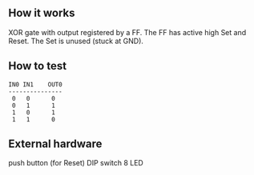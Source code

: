 <!---

This file is used to generate your project datasheet. Please fill in the information below and delete any unused
sections.

You can also include images in this folder and reference them in the markdown. Each image must be less than
512 kb in size, and the combined size of all images must be less than 1 MB.
-->

## How it works

XOR gate with output registered by a FF.
The FF has active high Set and Reset. The Set is unused (stuck at GND).

## How to test

```
IN0 IN1    OUT0 
--------------- 
 0   0      0  
 0   1      1 
 1   0      1 
 1   1      0 
```
## External hardware

push button (for Reset)
DIP switch 8
LED

